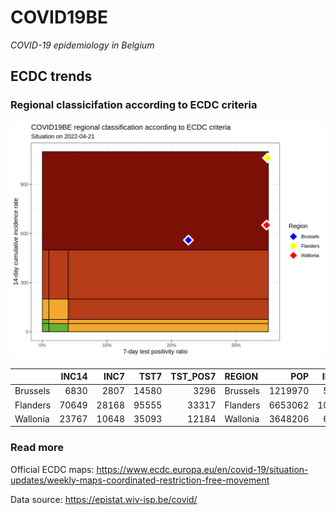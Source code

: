 
# COVID19BE

*COVID-19 epidemiology in Belgium*

## ECDC trends

### Regional classicifation according to ECDC criteria

![](COVID9BE-ecdc-trend.png)

|          | INC14 |  INC7 |  TST7 | TST\_POS7 | REGION   |     POP | INC14\_RT |       PR7 |          GR |
| :------- | ----: | ----: | ----: | --------: | :------- | ------: | --------: | --------: | ----------: |
| Brussels |  6830 |  2807 | 14580 |      3296 | Brussels | 1219970 |  559.8498 | 0.2260631 | \-0.3022620 |
| Flanders | 70649 | 28168 | 95555 |     33317 | Flanders | 6653062 | 1061.9020 | 0.3486683 | \-0.3369271 |
| Wallonia | 23767 | 10648 | 35093 |     12184 | Wallonia | 3648206 |  651.4709 | 0.3471917 | \-0.1883528 |

### Read more

Official ECDC maps:
<https://www.ecdc.europa.eu/en/covid-19/situation-updates/weekly-maps-coordinated-restriction-free-movement>

Data source: <https://epistat.wiv-isp.be/covid/>
